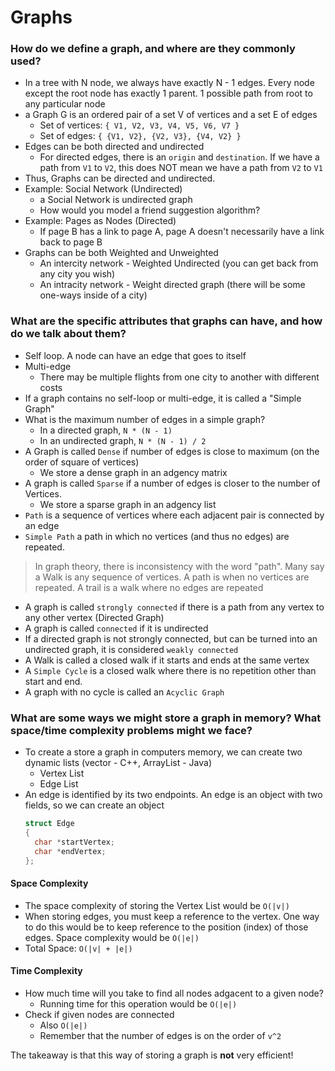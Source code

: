 # Graphs

### How do we define a graph, and where are they commonly used?
* In a tree with N node, we always have exactly N - 1 edges. Every node except the root node has exactly 1 parent. 1 possible path from root to any particular node
* a Graph G is an ordered pair of a set V of vertices and a set E of edges 
  * Set of vertices: `{ V1, V2, V3, V4, V5, V6, V7 }`
  * Set of edges: `{ {V1, V2}, {V2, V3}, {V4, V2} }`
* Edges can be both directed and undirected
  * For directed edges, there is an `origin` and `destination`. If we have a path from `V1` to `V2`, this does NOT mean we have a path from `V2` to `V1`
* Thus, Graphs can be directed and undirected.
* Example: Social Network (Undirected)
  * a Social Network is undirected graph
  * How would you model a friend suggestion algorithm?
* Example: Pages as Nodes (Directed)
  * If page B has a link to page A, page A doesn't necessarily have a link back to page B
* Graphs can be both Weighted and Unweighted 
  * An intercity network - Weighted Undirected (you can get back from any city you wish)
  * An intracity network - Weight directed graph (there will be some one-ways inside of a city)

### What are the specific attributes that graphs can have, and how do we talk about them?
* Self loop. A node can have an edge that goes to itself 
* Multi-edge 
  * There may be multiple flights from one city to another with different costs
* If a graph contains no self-loop or multi-edge, it is called a "Simple Graph" 
* What is the maximum number of edges in a simple graph?
  * In a directed graph, `N * (N - 1)`
  * In an undirected graph, `N * (N - 1) / 2`
* A Graph is called `Dense` if number of edges is close to maximum (on the order of square of vertices)
  * We store a dense graph in an adgency matrix
* A graph is called `Sparse` if a number of edges is closer to the number of Vertices.
  * We store a sparse graph in an adgency list 
* `Path` is a sequence of vertices where each adjacent pair is connected by an edge 
* `Simple Path` a path in which no vertices (and thus no edges) are repeated. 
> In graph theory, there is inconsistency with the word "path". Many say a Walk is any sequence of vertices. A path is when no vertices are repeated. A trail is a walk where no edges are repeated 
* A graph is called `strongly connected` if there is a path from any vertex to any other vertex (Directed Graph)
* A graph is called `connected` if it is undirected 
* If a directed graph is not strongly connected, but can be turned into an undirected graph, it is considered `weakly connected`
* A Walk is called a closed walk if it starts and ends at the same vertex 
* A `Simple Cycle` is a closed walk where there is no repetition other than start and end. 
* A graph with no cycle is called an `Acyclic Graph`

### What are some ways we might store a graph in memory? What space/time complexity problems might we face? 

* To create a store a graph in computers memory, we can create two dynamic lists (vector - C++, ArrayList - Java)
  * Vertex List
  * Edge List
* An edge is identified by its two endpoints. An edge is an object with two fields, so we can create an object 
  ```c
  struct Edge 
  {
    char *startVertex;
    char *endVertex;
  };
  ```
#### Space Complexity
* The space complexity of storing the Vertex List would be `O(|v|)`
* When storing edges, you must keep a reference to the vertex. One way to do this would be to keep reference to the position (index) of those edges. Space complexity would be `O(|e|)`
* Total Space: `O(|v| + |e|)`
#### Time Complexity
* How much time will you take to find all nodes adgacent to a given node? 
  * Running time for this operation would be `O(|e|)`
* Check if given nodes are connected 
  * Also `O(|e|)`
  * Remember that the number of edges is on the order of `v^2`

The takeaway is that this way of storing a graph is **not** very efficient!

